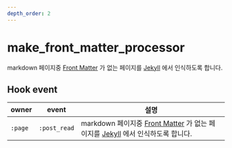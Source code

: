 ```yaml
---
depth_order: 2
---
```


# make_front_matter_processor 

markdown 페이지중 [Front Matter](https://jekyllrb.com/docs/front-matter/) 가 없는 페이지를 [Jekyll](https://jekyllrb.com/) 에서 인식하도록 합니다.

## Hook event

| owner   | event        | 설명                                                                                                                            |
|---------|--------------|-------------------------------------------------------------------------------------------------------------------------------|
| `:page` | `:post_read` | markdown 페이지중 [Front Matter](https://jekyllrb.com/docs/front-matter/) 가 없는 페이지를 [Jekyll](https://jekyllrb.com/) 에서 인식하도록 합니다. |
